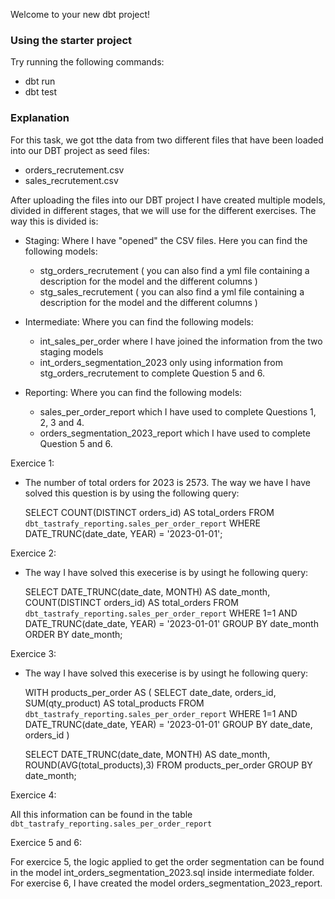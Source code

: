 Welcome to your new dbt project!

### Using the starter project

Try running the following commands:
- dbt run
- dbt test

### Explanation

For this task, we got tthe data from two different files that have been loaded into our DBT project as seed files:
- orders_recrutement.csv
- sales_recrutement.csv

After uploading the files into our DBT project I have created multiple models, divided in different stages, that we will use for the different exercises.
The way this is divided is:

- Staging: Where I have "opened" the CSV files. Here you can find the following models:
    - stg_orders_recrutement ( you can also find a yml file containing a description for the model and the different columns )
    - stg_sales_recrutement ( you can also find a yml file containing a description for the model and the different columns )

- Intermediate: Where you can find the following models:
    - int_sales_per_order where I have joined the information from the two staging models
    - int_orders_segmentation_2023 only using information from stg_orders_recrutement to complete Question 5 and 6.

- Reporting: Where you can find the following models:
    - sales_per_order_report which I have used to complete Questions 1, 2, 3 and 4.
    - orders_segmentation_2023_report which I have used to complete Question 5 and 6.


Exercice 1:

- The number of total orders for 2023 is 2573. The way we have I have solved this question is by using the following query:

    SELECT 
      COUNT(DISTINCT orders_id) AS total_orders
    FROM `dbt_tastrafy_reporting.sales_per_order_report`
    WHERE DATE_TRUNC(date_date, YEAR) = '2023-01-01';

Exercice 2:

- The way I have solved this execerise is by usingt he following query:

    SELECT 
      DATE_TRUNC(date_date, MONTH)  AS date_month,
      COUNT(DISTINCT orders_id)     AS total_orders
    FROM `dbt_tastrafy_reporting.sales_per_order_report`
    WHERE 
          1=1
      AND DATE_TRUNC(date_date, YEAR) = '2023-01-01'
    GROUP BY 
      date_month
    ORDER BY date_month;

Exercice 3:

- The way I have solved this execerise is by usingt he following query:

    WITH products_per_order AS (
      SELECT
        date_date, 
        orders_id,
        SUM(qty_product) AS total_products
      FROM `dbt_tastrafy_reporting.sales_per_order_report`
      WHERE 
          1=1
      AND DATE_TRUNC(date_date, YEAR) = '2023-01-01'
      GROUP BY 
          date_date,
          orders_id
    )

    SELECT 
      DATE_TRUNC(date_date, MONTH)  AS date_month,
      ROUND(AVG(total_products),3)
    FROM products_per_order
    GROUP BY  
        date_month;

Exercice 4:

All this information can be found in the table `dbt_tastrafy_reporting.sales_per_order_report`

Exercice 5 and 6:

For exercice 5, the logic applied to get the order segmentation can be found in the model int_orders_segmentation_2023.sql inside intermediate folder.
For exercise 6, I have created the model orders_segmentation_2023_report.
